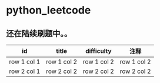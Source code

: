 # python_leetcode




还在陆续刷题中。。
---



id | title | difficulty | 注释
---|---|---| ---|
row 1 col 1 | row 1 col 2| row 1 col 2| row 1 col 2
row 2 col 1 | row 2 col 2| row 2 col 2| row 2 col 2

